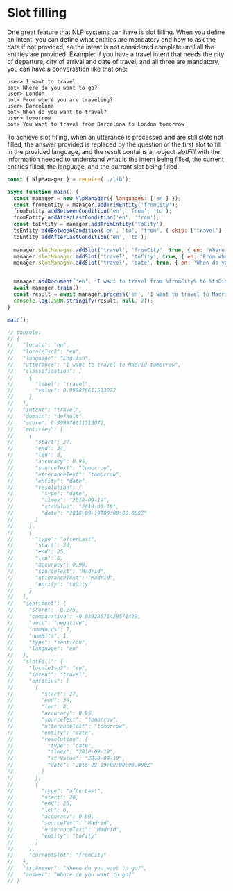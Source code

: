 # Slot filling

One great feature that NLP systems can have is slot filling. When you define an intent, you can define what entities are mandatory and how to ask the data if not provided, so the intent is not considered complete until all the entities are provided. Example: If you have a travel intent that needs the city of departure, city of arrival and date of travel, and all three are mandatory, you can have a conversation like that one:

```
user> I want to travel
bot> Where do you want to go?
user> London
bot> From where you are traveling?
user> Barcelona
bot> When do you want to travel?
user> tomorrow
bot> You want to travel from Barcelona to London tomorrow
```

To achieve slot filling, when an utterance is processed and are still slots not filled, the answer provided is replaced by the question of the first slot to fill in the provided language, and the result contains an object *slotFill* with the information needed to understand what is the intent being filled, the current entities filled, the language, and the current slot being filled.

```javascript
const { NlpManager } = require('./lib');

async function main() {
  const manager = new NlpManager({ languages: ['en'] });
  const fromEntity = manager.addTrimEntity('fromCity');
  fromEntity.addBetweenCondition('en', 'from', 'to');
  fromEntity.addAfterLastCondition('en', 'from');
  const toEntity = manager.addTrimEntity('toCity');
  toEntity.addBetweenCondition('en', 'to', 'from', { skip: ['travel'] });
  toEntity.addAfterLastCondition('en', 'to');
 
  manager.slotManager.addSlot('travel', 'fromCity', true, { en: 'Where do you want to go?' });
  manager.slotManager.addSlot('travel', 'toCity', true, { en: 'From where you are traveling?' });
  manager.slotManager.addSlot('travel', 'date', true, { en: 'When do you want to travel?' });


  manager.addDocument('en', 'I want to travel from %fromCity% to %toCity% %date%', 'travel');
  await manager.train();
  const result = await manager.process('en', 'I want to travel to Madrid tomorrow', {});
  console.log(JSON.stringify(result, null, 2));
}

main();

// console:
// {
//   "locale": "en",
//   "localeIso2": "en",
//   "language": "English",
//   "utterance": "I want to travel to Madrid tomorrow",
//   "classification": [
//     {
//       "label": "travel",
//       "value": 0.999876611513072
//     }
//   ],
//   "intent": "travel",
//   "domain": "default",
//   "score": 0.999876611513072,
//   "entities": [
//     {
//       "start": 27,
//       "end": 34,
//       "len": 8,
//       "accuracy": 0.95,
//       "sourceText": "tomorrow",
//       "utteranceText": "tomorrow",
//       "entity": "date",
//       "resolution": {
//         "type": "date",
//         "timex": "2018-09-19",
//         "strValue": "2018-09-19",
//         "date": "2018-09-19T00:00:00.000Z"
//       }
//     },
//     {
//       "type": "afterLast",
//       "start": 20,
//       "end": 25,
//       "len": 6,
//       "accuracy": 0.99,
//       "sourceText": "Madrid",
//       "utteranceText": "Madrid",
//       "entity": "toCity"
//     }
//   ],
//   "sentiment": {
//     "score": -0.275,
//     "comparative": -0.03928571428571429,
//     "vote": "negative",
//     "numWords": 7,
//     "numHits": 1,
//     "type": "senticon",
//     "language": "en"
//   },
//   "slotFill": {
//     "localeIso2": "en",
//     "intent": "travel",
//     "entities": [
//       {
//         "start": 27,
//         "end": 34,
//         "len": 8,
//         "accuracy": 0.95,
//         "sourceText": "tomorrow",
//         "utteranceText": "tomorrow",
//         "entity": "date",
//         "resolution": {
//           "type": "date",
//           "timex": "2018-09-19",
//           "strValue": "2018-09-19",
//           "date": "2018-09-19T00:00:00.000Z"
//         }
//       },
//       {
//         "type": "afterLast",
//         "start": 20,
//         "end": 25,
//         "len": 6,
//         "accuracy": 0.99,
//         "sourceText": "Madrid",
//         "utteranceText": "Madrid",
//         "entity": "toCity"
//       }
//     ],
//     "currentSlot": "fromCity"
//   },
//   "srcAnswer": "Where do you want to go?",
//   "answer": "Where do you want to go?"
// }
```



